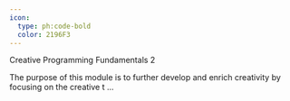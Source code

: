 ```yaml
---
icon:
  type: ph:code-bold
  color: 2196F3
---
```


Creative Programming Fundamentals 2

The purpose of this module is to further develop and enrich creativity by focusing on the creative t ... 
